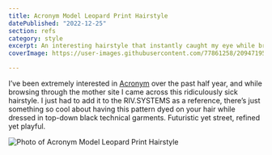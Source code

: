 ```yaml
---
title: Acronym Model Leopard Print Hairstyle
datePublished: "2022-12-25"
section: refs
category: style
excerpt: An interesting hairstyle that instantly caught my eye while browsing the cronym website.
coverImage: https://user-images.githubusercontent.com/77861258/209471953-8baea559-9b7d-4638-9d10-b711637c1ece.png

---
```


I’ve been extremely interested in [Acronym](https://acrnm.com/) over the past half year, and while browsing through the mother site I came across this ridiculously sick hairstyle. I just had to add it to the RIV.SYSTEMS as a reference, there’s just something so cool about having this pattern dyed on your hair while dressed in top-down black technical garments. Futuristic yet street, refined yet playful.

<Image 
  src="https://user-images.githubusercontent.com/77861258/209471953-8baea559-9b7d-4638-9d10-b711637c1ece.png" 
  alt="Photo of Acronym Model Leopard Print Hairstyle" 
  aspectRatio="3:4"
/>
